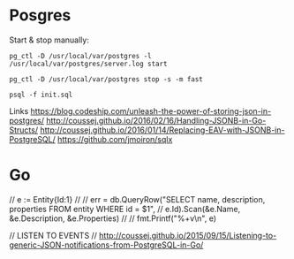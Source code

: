 # Posgres

Start & stop manually:
```
pg_ctl -D /usr/local/var/postgres -l /usr/local/var/postgres/server.log start

pg_ctl -D /usr/local/var/postgres stop -s -m fast
```

```
psql -f init.sql
```

Links
https://blog.codeship.com/unleash-the-power-of-storing-json-in-postgres/
http://coussej.github.io/2016/02/16/Handling-JSONB-in-Go-Structs/
http://coussej.github.io/2016/01/14/Replacing-EAV-with-JSONB-in-PostgreSQL/
https://github.com/jmoiron/sqlx


# Go


// e := Entity{Id:1}
//
// err = db.QueryRow("SELECT name, description, properties FROM entity WHERE id = $1",
//               e.Id).Scan(&e.Name, &e.Description, &e.Properties)
//
// fmt.Printf("%+v\n", e)

// LISTEN TO EVENTS
// http://coussej.github.io/2015/09/15/Listening-to-generic-JSON-notifications-from-PostgreSQL-in-Go/
